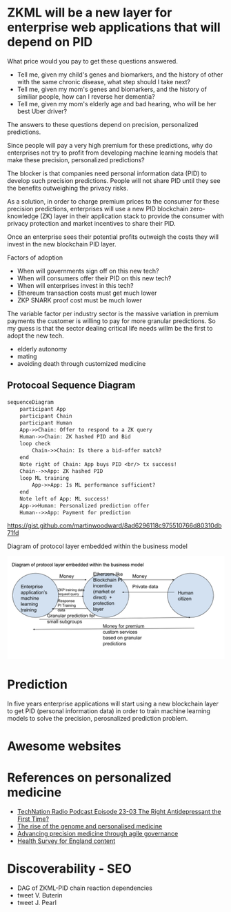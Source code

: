 # ZKML will be a new layer for enterprise web applications that will depend on PID

What price would you pay to get these questions answered.

- Tell me, given my child's genes and biomarkers, and the history of other with the same chronic disease, what step should I take next?
- Tell me, given my mom's genes and biomarkers, and the history of similiar people, how can I reverse her dementia?
- Tell me, given my mom's elderly age and bad hearing, who will be her best Uber driver?

The answers to these questions depend on precision, personalized predictions.

Since people will pay a very high premium for these predictions, why do enterprises not try to profit from developing machine learning models
that make these precision, personalized predictions?

The blocker is that companies need personal information data (PID) to develop such precision predictions.
People will not share PID until they see the benefits outweighing the privacy risks.

As a solution, in order to charge premium prices to the consumer for these precision predictions, enterprises will use a new PID blockchain zero-knowledge (ZK) layer in their application stack to provide the consumer with privacy protection and market incentives to share their PID. 

Once an enterprise sees their potential profits outweigh the costs they will invest in the new blockchain PID layer. 

Factors of adoption 

- When will governments sign off on this new tech?
- When will consumers offer their PID on this new tech?
- When will enterprises invest in this tech?
- Ethereum transaction costs must get much lower
- ZKP SNARK proof cost must be much lower

The variable factor per industry sector is the massive variation in premium payments the customer is willing to pay for more granular predictions. So my guess is that the sector dealing critical life needs willm be the first to adopt the new tech.

- elderly autonomy
- mating
- avoiding death through customized medicine



## Protocoal Sequence Diagram


```mermaid
sequenceDiagram
    participant App
    participant Chain
    participant Human
    App->>Chain: Offer to respond to a ZK query
    Human->>Chain: ZK hashed PID and Bid
    loop check
        Chain->>Chain: Is there a bid-offer match?
    end
    Note right of Chain: App buys PID <br/> tx success!
    Chain-->>App: ZK hashed PID
    loop ML training
        App->>App: Is ML performance sufficient?
    end
    Note left of App: ML success!
    App->>Human: Personalized prediction offer
    Human-->>App: Payment for prediction
```

https://gist.github.com/martinwoodward/8ad6296118c975510766d80310db71fd


Diagram of protocol layer embedded within the business model

![alt text](new-layer.png)


# Prediction 

In five years enterprise applications will start using a new blockchain layer to get PID (personal information data) in order to train machine learning models to solve the precision, perosnalized prediction problem.

# Awesome websites

# References on personalized medicine

- [TechNation Radio Podcast Episode 23-03 The Right Antidepressant the First Time?](https://podcasts.apple.com/us/podcast/technation-radio-podcast/id876042622?i=1000595534762)
- [The rise of the genome and personalised medicine](https://www.ncbi.nlm.nih.gov/pmc/articles/PMC6297695/)
- [Advancing precision medicine through agile governance](https://www.brookings.edu/research/advancing-precision-medicine-through-agile-governance/)
- [Health Survey for England content](https://digital.nhs.uk/data-and-information/areas-of-interest/public-health/health-survey-for-england---health-social-care-and-lifestyles/survey-content)

# Discoverability - SEO

- DAG of ZKML-PID chain reaction dependencies 
- tweet V. Buterin
- tweet J. Pearl
